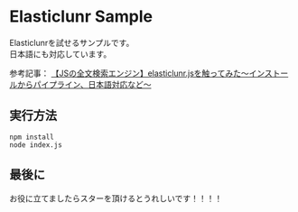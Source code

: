 # Elasticlunr Sample

Elasticlunrを試せるサンプルです。  
日本語にも対応しています。  

参考記事： [【JSの全文検索エンジン】elasticlunr.jsを触ってみた～インストールからパイプライン、日本語対応など～](https://qiita.com/t-kuni/items/410aac718e531c6aee17)

## 実行方法

```
npm install
node index.js
```

## 最後に

お役に立てましたらスターを頂けるとうれしいです！！！！